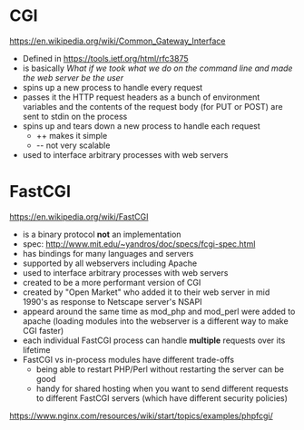 # CGI

https://en.wikipedia.org/wiki/Common_Gateway_Interface

* Defined in https://tools.ietf.org/html/rfc3875
* is basically _What if we took what we do on the command line and made the web server be the user_
* spins up a new process to handle every request
* passes it the HTTP request headers as a bunch of environment variables and the contents of the request body (for PUT or POST) are sent to stdin on the process
* spins up and tears down a new process to handle each request
    * ++ makes it simple
    * -- not very scalable
* used to interface arbitrary processes with web servers

# FastCGI

https://en.wikipedia.org/wiki/FastCGI

* is a binary protocol **not** an implementation
* spec: http://www.mit.edu/~yandros/doc/specs/fcgi-spec.html
* has bindings for many languages and servers
* supported by all webservers including Apache
* used to interface arbitrary processes with web servers
* created to be a more performant version of CGI
* created by "Open Market" who added it to their web server in mid 1990's as response to Netscape server's NSAPI
* appeard around the same time as mod_php and mod_perl were added to apache (loading modules into the webserver is a different way to make CGI faster)
* each individual FastCGI process can handle **multiple** requests over its lifetime
* FastCGI vs in-process modules have different trade-offs
    * being able to restart PHP/Perl without restarting the server can be good
    * handy for shared hosting when you want to send different requests to different FastCGI servers (which have different security policies)


https://www.nginx.com/resources/wiki/start/topics/examples/phpfcgi/
